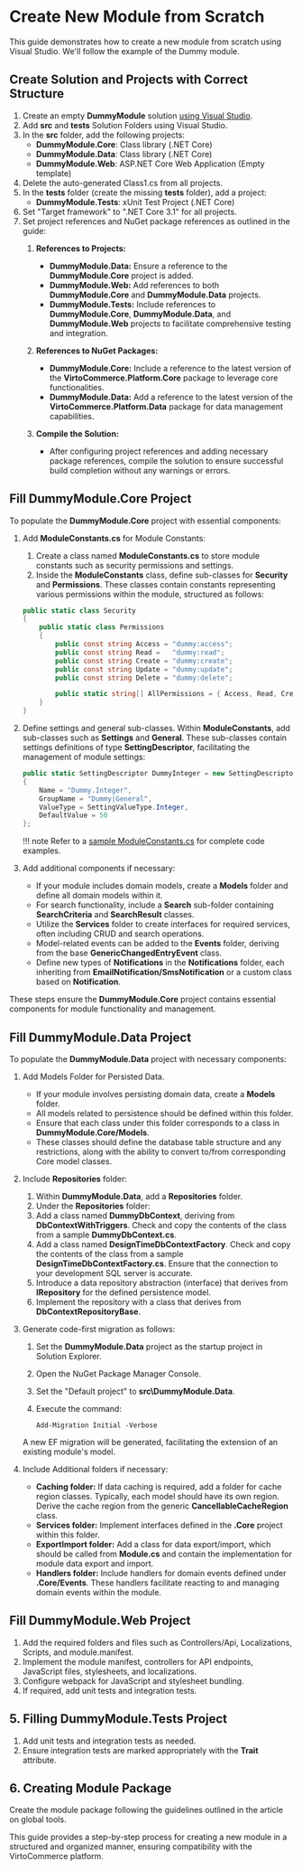 # Create New Module from Scratch

This guide demonstrates how to create a new module from scratch using Visual Studio. We'll follow the example of the Dummy module.

## Create Solution and Projects with Correct Structure

1. Create an empty **DummyModule** solution [using Visual Studio](https://learn.microsoft.com/en-us/visualstudio/get-started/tutorial-projects-solutions?view=vs-2022##create-a-solution).
1. Add **src** and **tests** Solution Folders using Visual Studio.
1. In the **src** folder, add the following projects:
   - **DummyModule.Core**: Class library (.NET Core)
   - **DummyModule.Data**: Class library (.NET Core)
   - **DummyModule.Web**: ASP.NET Core Web Application (Empty template)
1. Delete the auto-generated Class1.cs from all projects.
1. In the **tests** folder (create the missing **tests** folder), add a project:
   - **DummyModule.Tests**: xUnit Test Project (.NET Core)
1. Set "Target framework" to ".NET Core 3.1" for all projects.
1. Set project references and NuGet package references as outlined in the guide:
    1. **References to Projects:**
        - **DummyModule.Data:** Ensure a reference to the **DummyModule.Core** project is added.
        - **DummyModule.Web:** Add references to both **DummyModule.Core** and **DummyModule.Data** projects.
        - **DummyModule.Tests:** Include references to **DummyModule.Core**, **DummyModule.Data**, and **DummyModule.Web** projects to facilitate comprehensive testing and integration.
    1. **References to NuGet Packages:**
        - **DummyModule.Core:** Include a reference to the latest version of the **VirtoCommerce.Platform.Core** package to leverage core functionalities.
        - **DummyModule.Data:** Add a reference to the latest version of the **VirtoCommerce.Platform.Data** package for data management capabilities.

    1. **Compile the Solution:**
        - After configuring project references and adding necessary package references, compile the solution to ensure successful build completion without any warnings or errors.

## Fill DummyModule.Core Project

To populate the **DummyModule.Core** project with essential components:

1. Add **ModuleConstants.cs** for Module Constants:

   1. Create a class named **ModuleConstants.cs** to store module constants such as security permissions and settings.
   1. Inside the **ModuleConstants** class, define sub-classes for **Security** and **Permissions**. These classes contain constants representing various permissions within the module, structured as follows:

    ```csharp
    public static class Security
    {
        public static class Permissions
        {
            public const string Access = "dummy:access";
            public const string Read =   "dummy:read";
            public const string Create = "dummy:create";
            public const string Update = "dummy:update";
            public const string Delete = "dummy:delete";

            public static string[] AllPermissions = { Access, Read, Create, Update, Delete };
        }
    }
    ```

1. Define settings and general sub-classes. Within **ModuleConstants**, add sub-classes such as **Settings** and **General**. These sub-classes contain settings definitions of type **SettingDescriptor**, facilitating the management of module settings:

    ```csharp
    public static SettingDescriptor DummyInteger = new SettingDescriptor
    {
        Name = "Dummy.Integer",
        GroupName = "Dummy|General",
        ValueType = SettingValueType.Integer,
        DefaultValue = 50
    };
    ```

    !!! note
        Refer to a [sample ModuleConstants.cs](https://github.com/VirtoCommerce/vc-samples/blob/v3/DummyModule/DummyModule/src/DummyModule.Core/ModuleConstants.cs) for complete code examples.

1. Add additional components if necessary:

   * If your module includes domain models, create a **Models** folder and define all domain models within it.
   * For search functionality, include a **Search** sub-folder containing **SearchCriteria** and **SearchResult** classes.
   * Utilize the **Services** folder to create interfaces for required services, often including CRUD and search operations.
   * Model-related events can be added to the **Events** folder, deriving from the base **GenericChangedEntryEvent** class.
   * Define new types of **Notifications** in the **Notifications** folder, each inheriting from **EmailNotification/SmsNotification** or a custom class based on **Notification**.


These steps ensure the **DummyModule.Core** project contains essential components for module functionality and management.

## Fill DummyModule.Data Project

To populate the **DummyModule.Data** project with necessary components:

1. Add Models Folder for Persisted Data.

   - If your module involves persisting domain data, create a **Models** folder.
   - All models related to persistence should be defined within this folder.
   - Ensure that each class under this folder corresponds to a class in **DummyModule.Core/Models**.
   - These classes should define the database table structure and any restrictions, along with the ability to convert to/from corresponding Core model classes.

1. Include **Repositories** folder:
   1. Within **DummyModule.Data**, add a **Repositories** folder.
   1. Under the **Repositories** folder:
     1. Add a class named **DummyDbContext**, deriving from **DbContextWithTriggers**. Check and copy the contents of the class from a sample **DummyDbContext.cs**.
     1. Add a class named **DesignTimeDbContextFactory**. Check and copy the contents of the class from a sample **DesignTimeDbContextFactory.cs**. Ensure that the connection to your development SQL server is accurate.
    1. Introduce a data repository abstraction (interface) that derives from **IRepository** for the defined persistence model.
    1. Implement the repository with a class that derives from **DbContextRepositoryBase<DummyDbContext>**.

1. Generate code-first migration as follows:
    1. Set the **DummyModule.Data** project as the startup project in Solution Explorer.
    1. Open the NuGet Package Manager Console.
    1. Set the "Default project" to **src\DummyModule.Data**.
    1. Execute the command:

       ```
       Add-Migration Initial -Verbose
       ```

     A new EF migration will be generated, facilitating the extension of an existing module's model.

1. Include Additional folders if necessary:

   - **Caching folder:** If data caching is required, add a folder for cache region classes. Typically, each model should have its own region. Derive the cache region from the generic **CancellableCacheRegion<T>** class.
   - **Services folder:** Implement interfaces defined in the **.Core** project within this folder.
   - **ExportImport folder:** Add a class for data export/import, which should be called from **Module.cs** and contain the implementation for module data export and import.
   - **Handlers folder:** Include handlers for domain events defined under **.Core/Events**. These handlers facilitate reacting to and managing domain events within the module.

## Fill DummyModule.Web Project

1. Add the required folders and files such as Controllers/Api, Localizations, Scripts, and module.manifest.
2. Implement the module manifest, controllers for API endpoints, JavaScript files, stylesheets, and localizations.
3. Configure webpack for JavaScript and stylesheet bundling.
4. If required, add unit tests and integration tests.

## 5. Filling DummyModule.Tests Project

1. Add unit tests and integration tests as needed.
2. Ensure integration tests are marked appropriately with the **Trait** attribute.

## 6. Creating Module Package

Create the module package following the guidelines outlined in the article on global tools.

This guide provides a step-by-step process for creating a new module in a structured and organized manner, ensuring compatibility with the VirtoCommerce platform.